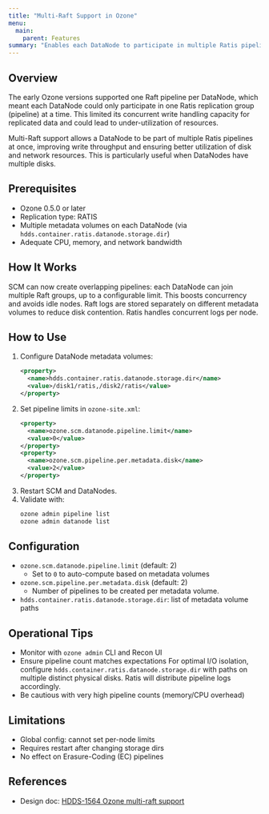 ```yaml
---
title: "Multi-Raft Support in Ozone"
menu:
  main:
    parent: Features
summary: "Enables each DataNode to participate in multiple Ratis pipelines concurrently to improve resource utilization and write throughput."
---
```

<!---
  Licensed to the Apache Software Foundation (ASF) under one or more
  contributor license agreements.  See the NOTICE file distributed with
  this work for additional information regarding copyright ownership.
  The ASF licenses this file to You under the Apache License, Version 2.0
  (the "License"); you may not use this file except in compliance with
  the License.  You may obtain a copy of the License at

      http://www.apache.org/licenses/LICENSE-2.0

  Unless required by applicable law or agreed to in writing, software
  distributed under the License is distributed on an "AS IS" BASIS,
  WITHOUT WARRANTIES OR CONDITIONS OF ANY KIND, either express or implied.
  See the License for the specific language governing permissions and
  limitations under the License.
-->

## Overview
The early Ozone versions supported one Raft pipeline per DataNode, which meant each DataNode could only participate in one Ratis replication group (pipeline) at a time. This limited its concurrent write handling capacity for replicated data and could lead to under-utilization of resources.

Multi-Raft support allows a DataNode to be part of multiple Ratis pipelines at once,
improving write throughput and ensuring better utilization of disk and network resources.
This is particularly useful when DataNodes have multiple disks.

## Prerequisites
- Ozone 0.5.0 or later
- Replication type: RATIS
- Multiple metadata volumes on each DataNode (via `hdds.container.ratis.datanode.storage.dir`)
- Adequate CPU, memory, and network bandwidth

## How It Works
SCM can now create overlapping pipelines: each DataNode can join multiple Raft groups, up to a configurable limit. This boosts concurrency and avoids idle nodes. Raft logs are stored separately on different metadata volumes to reduce disk contention. Ratis handles concurrent logs per node.

## How to Use
1. Configure DataNode metadata volumes:
   ```xml
   <property>
     <name>hdds.container.ratis.datanode.storage.dir</name>
     <value>/disk1/ratis,/disk2/ratis</value>
   </property>
   ```
2. Set pipeline limits in `ozone-site.xml`:
   ```xml
   <property>
     <name>ozone.scm.datanode.pipeline.limit</name>
     <value>0</value>
   </property>
   <property>
     <name>ozone.scm.pipeline.per.metadata.disk</name>
     <value>2</value>
   </property>
   ```
3. Restart SCM and DataNodes.
4. Validate with:
   ```bash
   ozone admin pipeline list
   ozone admin datanode list
   ```

## Configuration
- `ozone.scm.datanode.pipeline.limit` (default: 2)
  - Set to `0` to auto-compute based on metadata volumes
- `ozone.scm.pipeline.per.metadata.disk` (default: 2)
  - Number of pipelines to be created per metadata volume.
- `hdds.container.ratis.datanode.storage.dir`: list of metadata volume paths

## Operational Tips
- Monitor with `ozone admin` CLI and Recon UI
- Ensure pipeline count matches expectations
For optimal I/O isolation, configure `hdds.container.ratis.datanode.storage.dir` with paths on multiple distinct physical disks. Ratis will distribute pipeline logs accordingly.
- Be cautious with very high pipeline counts (memory/CPU overhead)

## Limitations
- Global config: cannot set per-node limits
- Requires restart after changing storage dirs
- No effect on Erasure-Coding (EC) pipelines

## References
- Design doc: [HDDS-1564 Ozone multi-raft support](https://ozone.apache.org/docs/edge/design/multiraft.html)
